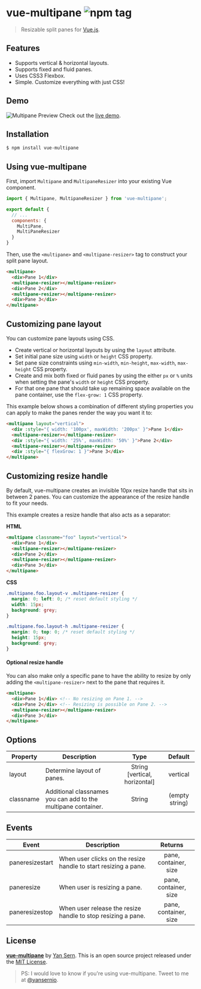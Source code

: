 # vue-multipane ![npm tag](https://img.shields.io/npm/v/vue-multipane.svg)
> Resizable split panes for [Vue.js](http://vuejs.org).

## Features

* Supports vertical & horizontal layouts.
* Supports fixed and fluid panes.
* Uses CSS3 Flexbox.
* Simple. Customize everything with just CSS!

## Demo

![Multipane Preview](https://raw.githubusercontent.com/yansern/vue-multipane/master/demo/preview.gif)
Check out the [live demo](https://yansern.github.io/vue-multipane/demo/index.html).

## Installation
```bash
$ npm install vue-multipane
```

## Using vue-multipane

First, import `Multipane` and `MultipaneResizer` into your existing Vue component.
```js
import { Multipane, MultipaneResizer } from 'vue-multipane';

export default {
  // ...
  components: {
    MultiPane,
    MultiPaneResizer
  }
}
```

Then, use the `<multipane>` and `<multipane-resizer>` tag to construct your split pane layout.
```html
<multipane>
  <div>Pane 1</div>
  <multipane-resizer></multipane-resizer>
  <div>Pane 2</div>
  <multipane-resizer></multipane-resizer>
  <div>Pane 3</div>
</multipane>
```

## Customizing pane layout
You can customize pane layouts using CSS.

* Create vertical or horizontal layouts by using the `layout` attribute.
* Set initial pane size using `width` or `height` CSS property.
* Set pane size constraints using `min-width`, `min-height`, `max-width`, `max-height` CSS property.
* Create and mix both fixed or fluid panes by using the either `px` or `%` units when setting the pane's `width` or `height` CSS property.
* For that one pane that should take up remaining space available on the pane container, use the `flex-grow: 1` CSS property.

This example below shows a combination of different styling properties you can apply to make the panes render the way you want it to:
```html
<multipane layout="vertical">
  <div :style="{ width: '100px', maxWidth: '200px' }">Pane 1</div>
  <multipane-resizer></multipane-resizer>
  <div :style="{ width: '25%', maxWidth: '50%' }">Pane 2</div>
  <multipane-resizer></multipane-resizer>
  <div :style="{ flexGrow: 1 }">Pane 3</div>
</multipane>

```

## Customizing resize handle
By default, vue-multipane creates an invisible 10px resize handle that sits in between 2 panes. You can customize the appearance of the resize handle to fit your needs.

This example creates a resize handle that also acts as a separator:

**HTML**
```html
<multipane classname="foo" layout="vertical">
  <div>Pane 1</div>
  <multipane-resizer></multipane-resizer>
  <div>Pane 2</div>
  <multipane-resizer></multipane-resizer>
  <div>Pane 3</div>
</multipane>
```

**CSS**
```css
.multipane.foo.layout-v .multipane-resizer {
  margin: 0; left: 0; /* reset default styling */
  width: 15px;
  background: grey;
}

.multipane.foo.layout-h .multipane-resizer {
  margin: 0; top: 0; /* reset default styling */
  height: 15px;
  background: grey;
}

```

#### Optional resize handle
You can also make only a specific pane to have the ability to resize by only adding the `<multipane-resizer>` next to the pane that requires it.

```html
<multipane>
  <div>Pane 1</div> <!-- No resizing on Pane 1. -->
  <div>Pane 2</div> <!-- Resizing is possible on Pane 2. -->
  <multipane-resizer></multipane-resizer>
  <div>Pane 3</div>
</multipane>
```

## Options
|    Property    |    Description   |   Type   |	Default	|
| -----------------  | ---------------- | :--------: | :----------: |
| layout       | Determine layout of panes. |String [vertical, horizontal] |vertical |
| classname    | Additional classnames you can add to the multipane container. |String | (empty string) |


## Events
|    Event    |    Description   |   Returns   |
| -----------------  | ---------------- | :--------: |
| paneresizestart    | When user clicks on the resize handle to start resizing a pane. | pane, container, size |
| paneresize    | When user is resizing a pane. | pane, container, size |
| paneresizestop    | When user release the resize handle to stop resizing a pane. | pane, container, size |

## License
**[vue-multipane](https://github.com/yansern/vue-multipane)** by [Yan Sern](https://twitter.com/yansernio). This is an open source project released under the [MIT License](LICENSE).

> PS: I would love to know if you're using vue-multipane. Tweet to me at [@yansernio](https://twitter.com/yansernio).
